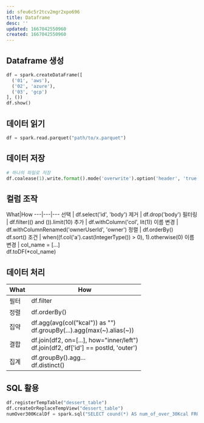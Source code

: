 ```yaml
---
id: sfeu6c5r2tcv2mgr2xpo696
title: Dataframe
desc: ''
updated: 1667042550960
created: 1667042550960
---
```


## Dataframe 생성

```python
df = spark.createDataFrame([
  ('01', 'aws'),
  ('02', 'azure'),
  ('03', 'gcp')
], ())
df.show()
```

## 데이터 읽기
```python
df = spark.read.parquet("path/to/x.parquet")
```

## 데이터 저장
```python
# 하나의 파일로 저장
df.coalease(1).write.format().mode('overwrite').option('header', 'true').save(path)
```

## 컬럼 조작
What|How
---|---|---
선택    |   df.select('id', 'body')
제거	|   df.drop('body')
필터링	|   df.filter(() and ()).limit(10)
추가	|   df.withColumn('col', lit(1))
이름 변경	|   df.withColumnRenamed('ownerUserId', 'owner')
정렬	|   df.orderBy() <br> df.sort()
조건	|   when((f.col('a').cast(IntegerType()) > 0), 1).otherwise(0)
이름 변경	|   col_name = [...] <br> df.toDF(*col_name)

## 데이터 처리
What|How
----|---
필터	|df.filter
정렬	|df.orderBy()
집약	|df.agg(avg(col("kcal")) as "") <br> df.groupBy(...).agg(max(~).alias(~))
결합	|df.join(df2, on=[...], how="inner/left") <br> df.join(df2, df['id'] == postId, 'outer')
집계	| df.groupBy().agg… <br> df.distinct()


## SQL 활용
```python
df.registerTempTable("dessert_table")
df.createOrReplaceTempView("dessert_table")
numOver300KcalDf = spark.sql("SELECT cound(*) AS num_of_over_30Kcal FROM dessert_table WHERE kcal >= 260")
```
